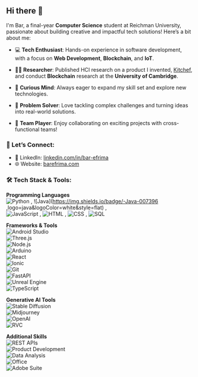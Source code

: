 ## Hi there 👋

I'm Bar, a final-year **Computer Science** student at Reichman University, passionate about building creative and impactful tech solutions! Here’s a bit about me:

- 💻 **Tech Enthusiast**: Hands-on experience in software development, with a focus on **Web Development**, **Blockchain**, and **IoT**.
- 🧑‍🔬 **Researcher**:  Published HCI research on a product I invented, [Kitchef](https://dl.acm.org/doi/10.1145/3613905.3650970), and conduct **Blockchain** research at the **University of Cambridge**.

- 🧠 **Curious Mind**: Always eager to expand my skill set and explore new technologies.
- 🎯 **Problem Solver**: Love tackling complex challenges and turning ideas into real-world solutions.
- 🤝 **Team Player**: Enjoy collaborating on exciting projects with cross-functional teams!

### 🔗 Let’s Connect:
- 💼 LinkedIn: [linkedin.com/in/bar-efrima](https://www.linkedin.com/in/bar-efrima)
- 🌐 Website: [barefrima.com](https://www.barefrima.com)

### 🛠️ Tech Stack & Tools:

**Programming Languages**  
![Python](https://img.shields.io/badge/-Python-3776AB?logo=python&logoColor=white&style=flat) , ![Java](https://img.shields.io/badge/-Java-007396 ,logo=java&logoColor=white&style=flat) ,  
![JavaScript](https://img.shields.io/badge/-JavaScript-F7DF1E?logo=javascript&logoColor=black&style=flat) ,
![HTML](https://img.shields.io/badge/-HTML5-E34F26?logo=html5&logoColor=white&style=flat) , ![CSS](https://img.shields.io/badge/-CSS3-1572B6?logo=css3&logoColor=white&style=flat) , ![SQL](https://img.shields.io/badge/-SQL-4479A1?logo=postgresql&logoColor=white&style=flat)  

**Frameworks & Tools**  
![Android Studio](https://img.shields.io/badge/-Android_Studio-3DDC84?logo=android-studio&logoColor=white&style=flat)  
![Three.js](https://img.shields.io/badge/-Three.js-000000?logo=three.js&logoColor=white&style=flat)  
![Node.js](https://img.shields.io/badge/-Node.js-339933?logo=nodedotjs&logoColor=white&style=flat)  
![Arduino](https://img.shields.io/badge/-Arduino-00979D?logo=arduino&logoColor=white&style=flat)  
![React](https://img.shields.io/badge/-React-61DAFB?logo=react&logoColor=black&style=flat)  
![Ionic](https://img.shields.io/badge/-Ionic-3880FF?logo=ionic&logoColor=white&style=flat)  
![Git](https://img.shields.io/badge/-Git-F05032?logo=git&logoColor=white&style=flat)  
![FastAPI](https://img.shields.io/badge/-FastAPI-009688?logo=fastapi&logoColor=white&style=flat)  
![Unreal Engine](https://img.shields.io/badge/-Unreal_Engine-0E1128?logo=unrealengine&logoColor=white&style=flat)  
![TypeScript](https://img.shields.io/badge/-TypeScript-007ACC?logo=typescript&logoColor=white&style=flat)  

**Generative AI Tools**  
![Stable Diffusion](https://img.shields.io/badge/-Stable_Diffusion-8E24AA?logoColor=white&style=flat)  
![Midjourney](https://img.shields.io/badge/-Midjourney-0055FF?logoColor=white&style=flat)  
![OpenAI](https://img.shields.io/badge/-OpenAI-412991?logo=openai&logoColor=white&style=flat)  
![RVC](https://img.shields.io/badge/-RVC-009688?logoColor=white&style=flat)  

**Additional Skills**  
![REST APIs](https://img.shields.io/badge/-REST_APIs-FF6F00?logo=rest&logoColor=white&style=flat)  
![Product Development](https://img.shields.io/badge/-Product_Development-00C853?logoColor=white&style=flat)  
![Data Analysis](https://img.shields.io/badge/-Data_Analysis-2196F3?logo=data&logoColor=white&style=flat)  
![Office](https://img.shields.io/badge/-Office_Applications-D83B01?logo=microsoft-office&logoColor=white&style=flat)  
![Adobe Suite](https://img.shields.io/badge/-Adobe_Suite-FF0000?logo=adobe&logoColor=white&style=flat)  
